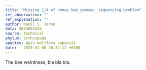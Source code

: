 ```yaml
---
title: "Missing 1/4 of honey bee genome: sequencing problem"
ref_observation: ""
ref_explenation: ""
author: Kamil S. Jaron
data: SRX4891050
source: technical
phylum: arthropoda
species: Apis melifera capensis
date:   2020-01-08 20:32:12 +0100
---
```


The bee weirdness, bla bla bla.
